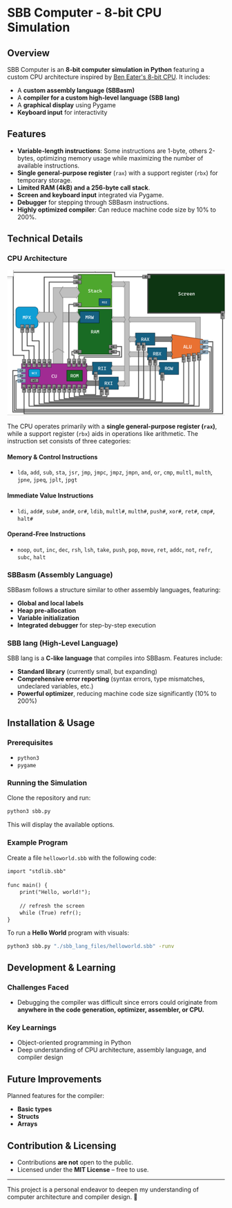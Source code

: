 # SBB Computer - 8-bit CPU Simulation

## Overview
SBB Computer is an **8-bit computer simulation in Python** featuring a custom CPU architecture inspired by [Ben Eater's 8-bit CPU](https://eater.net/8bit). It includes:
- A **custom assembly language (SBBasm)**
- A **compiler for a custom high-level language (SBB lang)**
- A **graphical display** using Pygame
- **Keyboard input** for interactivity

## Features
- **Variable-length instructions**: Some instructions are 1-byte, others 2-bytes, optimizing memory usage while maximizing the number of available instructions.
- **Single general-purpose register** (`rax`) with a support register (`rbx`) for temporary storage.
- **Limited RAM (4kB) and a 256-byte call stack**.
- **Screen and keyboard input** integrated via Pygame.
- **Debugger** for stepping through SBBasm instructions.
- **Highly optimized compiler**: Can reduce machine code size by 10% to 200%.

## Technical Details
### CPU Architecture

![SBB Computer Architecture](./CPU-diagram.png)

The CPU operates primarily with a **single general-purpose register (`rax`)**, while a support register (`rbx`) aids in operations like arithmetic. The instruction set consists of three categories:

#### Memory & Control Instructions
- `lda`, `add`, `sub`, `sta`, `jsr`, `jmp`, `jmpc`, `jmpz`, `jmpn`, `and`, `or`, `cmp`, `multl`, `multh`, `jpne`, `jpeq`, `jplt`, `jpgt`

#### Immediate Value Instructions
- `ldi`, `add#`, `sub#`, `and#`, `or#`, `ldib`, `multl#`, `multh#`, `push#`, `xor#`, `ret#`, `cmp#`, `halt#`

#### Operand-Free Instructions
- `noop`, `out`, `inc`, `dec`, `rsh`, `lsh`, `take`, `push`, `pop`, `move`, `ret`, `addc`, `not`, `refr`, `subc`, `halt`

### SBBasm (Assembly Language)
SBBasm follows a structure similar to other assembly languages, featuring:
- **Global and local labels**
- **Heap pre-allocation**
- **Variable initialization**
- **Integrated debugger** for step-by-step execution

### SBB lang (High-Level Language)
SBB lang is a **C-like language** that compiles into SBBasm. Features include:
- **Standard library** (currently small, but expanding)
- **Comprehensive error reporting** (syntax errors, type mismatches, undeclared variables, etc.)
- **Powerful optimizer**, reducing machine code size significantly (10% to 200%)

## Installation & Usage
### Prerequisites
- `python3`
- `pygame`

### Running the Simulation
Clone the repository and run:
```bash
python3 sbb.py
```
This will display the available options.

### Example Program
Create a file `helloworld.sbb` with the following code:
```sbb
import "stdlib.sbb"

func main() {
    print("Hello, world!");

    // refresh the screen
    while (True) refr();
}
```

To run a **Hello World** program with visuals:
```bash
python3 sbb.py "./sbb_lang_files/helloworld.sbb" -runv
```

## Development & Learning
### Challenges Faced
- Debugging the compiler was difficult since errors could originate from **anywhere in the code generation, optimizer, assembler, or CPU.**

### Key Learnings
- Object-oriented programming in Python
- Deep understanding of CPU architecture, assembly language, and compiler design

## Future Improvements
Planned features for the compiler:
- **Basic types**
- **Structs**
- **Arrays**

## Contribution & Licensing
- Contributions **are not** open to the public.
- Licensed under the **MIT License** – free to use.

---
This project is a personal endeavor to deepen my understanding of computer architecture and compiler design. 🚀